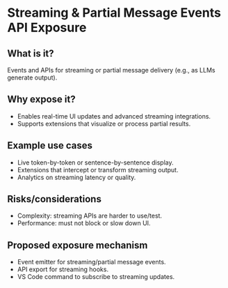 # Streaming & Partial Message Events API Exposure

## What is it?
Events and APIs for streaming or partial message delivery (e.g., as LLMs generate output).

## Why expose it?
- Enables real-time UI updates and advanced streaming integrations.
- Supports extensions that visualize or process partial results.

## Example use cases
- Live token-by-token or sentence-by-sentence display.
- Extensions that intercept or transform streaming output.
- Analytics on streaming latency or quality.

## Risks/considerations
- Complexity: streaming APIs are harder to use/test.
- Performance: must not block or slow down UI.

## Proposed exposure mechanism
- Event emitter for streaming/partial message events.
- API export for streaming hooks.
- VS Code command to subscribe to streaming updates.
